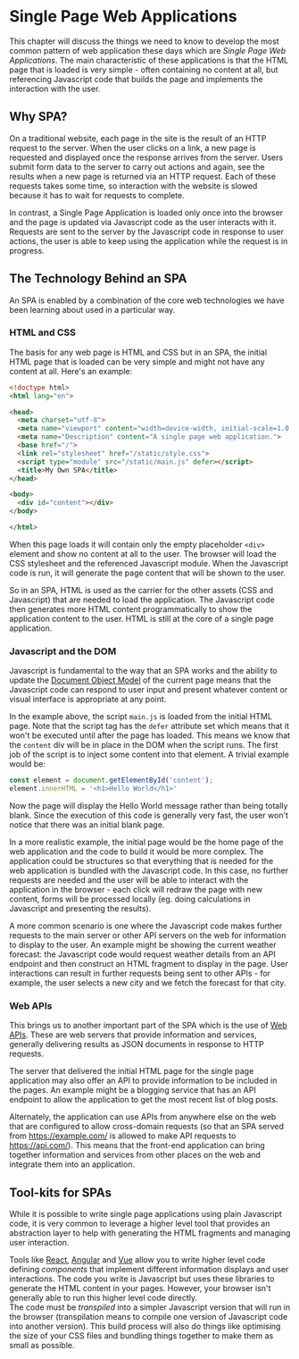 # Single Page Web Applications

This chapter will discuss the things we need to know to develop the most common
pattern of web application these days which are _Single Page Web Applications_.  The
main characteristic of these applications is that the HTML page that is loaded is
very simple - often containing no content at all, but referencing Javascript code that
builds the page and implements the interaction with the user.

## Why SPA?

On a traditional website, each page in the site is the result of an HTTP request to
the server.   When the user clicks on a link, a new page is requested and displayed once
the response arrives from the server.  Users submit form data to the server
to carry out actions and again, see the results when a new page is returned via
an HTTP request.  Each of these requests takes some time, so interaction with the
website is slowed because it has to wait for requests to complete.

In contrast, a Single Page Application is loaded only once into the browser and the
page is updated via Javascript code as the user interacts with it.  Requests are sent
to the server by the Javascript code in response to user actions, the user is able to
keep using the application while the request is in progress.  

## The Technology Behind an SPA

An SPA is enabled by a combination of the core web technologies we have been
learning about used in a particular way.

### HTML and CSS

The basis for any web page is HTML and CSS but in an SPA, the initial HTML
page that is loaded can be very simple and might not have any content
at all.  Here's an example:

```HTML
<!doctype html>
<html lang="en">

<head>
  <meta charset="utf-8">
  <meta name="viewport" content="width=device-width, initial-scale=1.0, viewport-fit=cover" />
  <meta name="Description" content="A single page web application.">
  <base href="/">
  <link rel="stylesheet" href="/static/style.css">
  <script type="module" src="/static/main.js" defer></script> 
  <title>My Own SPA</title>
</head>

<body>
  <div id="content"></div>
</body>

</html>
```

When this page loads it will contain only the empty placeholder `<div>`
element and show no content at all to the user.  The browser will
load the CSS stylesheet and the referenced Javascript module. When
the Javascript code is run, it will generate the page content that
will be shown to the user.

So in an SPA, HTML is used as the carrier for the other assets (CSS
and Javascript) that are needed to load the application.  The Javascript
code then generates more HTML content programmatically to show the
application content to the user.  HTML is still at the core of a
single page application.

### Javascript and the DOM

Javascript is fundamental to the way that an SPA works and the ability to update
the [Document Object Model](dom.md) of the current page means that
the Javascript code can respond to user input and present whatever
content or visual interface is appropriate at any point.

In the example above, the script `main.js` is loaded from the initial
HTML page.  Note that the script tag has the `defer` attribute set which
means that it won't be executed until after the page has loaded.  This
means we know that the `content` div will be in place in the DOM when the
script runs.  The first job of the script is to inject some content into
that element. A trivial example would be:

```javascript
const element = document.getElementById('content');
element.innerHTML = '<h1>Hello World</h1>' 
```

Now the page will display the Hello World message rather than being totally blank.
Since the execution of this code is generally very fast, the user won't notice
that there was an initial blank page.

In a more realistic example, the initial page would be the home page of the web
application and the code to build it would be more complex.  The application could
be structures so that everything that is needed for the web application is
bundled with the Javascript code.  In this case, no further requests are needed and
the user will be able to interact with the application in the browser - each click
will redraw the page with new content, forms will be processed locally (eg. doing
calculations in Javascript and presenting the results).

A more common scenario is one where the Javascript code makes further requests to
the main server or other API servers on the web for information to display to
the user.  An example might be showing the current weather forecast: the Javascript
code would request weather details from an API endpoint and then construct an HTML
fragment to display in the page.  User interactions can result in further requests
being sent to other APIs - for example, the user selects a new city and we fetch
the forecast for that city.

### Web APIs

This brings us to another important part of the SPA which is the use of [Web APIs](../data/webapi.md).  These are web servers that provide information and services,
generally delivering results as JSON documents in response to HTTP requests.

The server that delivered the initial HTML page for the single page application
may also offer an API to provide information to be included in the pages.  An
example might be a blogging service that has an API endpoint to allow the
application to get the most recent list of blog posts.

Alternately, the application can use APIs from anywhere else on the web that are
configured to allow cross-domain requests (so that an SPA served from <https://example.com/> is allowed to make API requests to <https://api.com/>). This means that the
front-end application can bring together information and services from
other places on the web and integrate them into an application.

## Tool-kits for SPAs

While it is possible to write single page applications using plain Javascript code,
it is very common to leverage a higher level tool that provides an abstraction
layer to help with generating the HTML fragments and managing user interaction.

Tools like [React](https://reactjs.org/), [Angular](https://angular.io/) and [Vue](https://vuejs.org) allow you to write higher level code defining _components_ that
implement different information displays and user interactions.  The code you write
is Javascript but uses these libraries to generate the HTML content in your pages.
However, your browser isn't generally able to run this higher level code directly.  
The code must be _transpiled_ into a simpler Javascript version that will run
in the browser (transpilation means to compile one version of Javascript code into
another version).   This build process will also do things like optimising the
size of your CSS files and bundling things together to make them as small as
possible.
